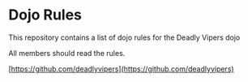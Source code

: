 Dojo Rules
==========

This repository contains a list of dojo rules for the Deadly Vipers dojo

All members should read the rules.

[https://github.com/deadlyvipers](https://github.com/deadlyvipers)

